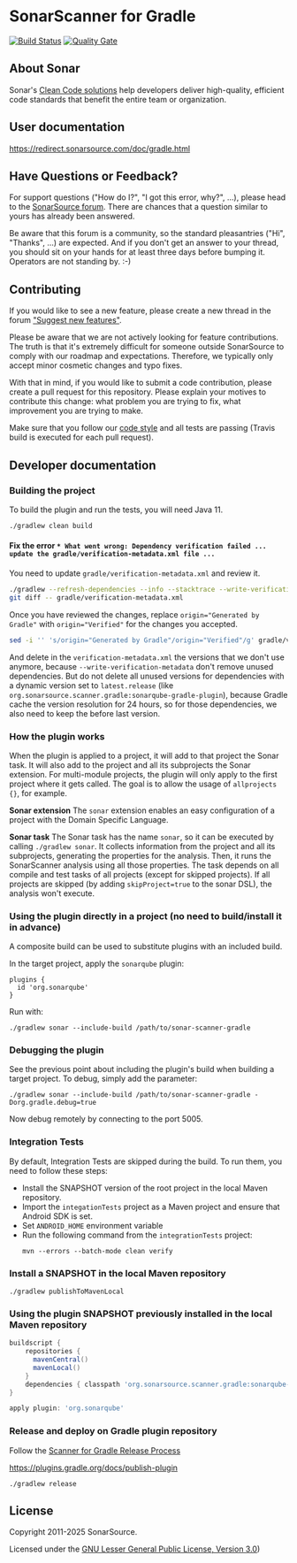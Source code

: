 SonarScanner for Gradle
============================

[![Build Status](https://api.cirrus-ci.com/github/SonarSource/sonar-scanner-gradle.svg)](https://cirrus-ci.com/github/SonarSource/sonar-scanner-gradle) [![Quality Gate](https://next.sonarqube.com/sonarqube/api/project_badges/measure?project=org.sonarsource.scanner.gradle%3Asonarqube-gradle-plugin&metric=alert_status)](https://next.sonarqube.com/sonarqube/dashboard?id=org.sonarsource.scanner.gradle%3Asonarqube-gradle-plugin)

About Sonar
-----------

Sonar's [Clean Code solutions](https://www.sonarsource.com/solutions/clean-code/?utm_medium=referral&utm_source=github&utm_campaign=clean-code&utm_content=sonar-scanner-cli-docker) help developers deliver high-quality, efficient code standards that benefit the entire team or organization.

User documentation
------------------

https://redirect.sonarsource.com/doc/gradle.html

Have Questions or Feedback?
---------------------------

For support questions ("How do I?", "I got this error, why?", ...), please head to the [SonarSource forum](https://community.sonarsource.com/c/help). There are chances that a question similar to yours has already been answered. 

Be aware that this forum is a community, so the standard pleasantries ("Hi", "Thanks", ...) are expected. And if you don't get an answer to your thread, you should sit on your hands for at least three days before bumping it. Operators are not standing by. :-)


Contributing
------------

If you would like to see a new feature, please create a new thread in the forum ["Suggest new features"](https://community.sonarsource.com/c/suggestions/features).

Please be aware that we are not actively looking for feature contributions. The truth is that it's extremely difficult for someone outside SonarSource to comply with our roadmap and expectations. Therefore, we typically only accept minor cosmetic changes and typo fixes.

With that in mind, if you would like to submit a code contribution, please create a pull request for this repository. Please explain your motives to contribute this change: what problem you are trying to fix, what improvement you are trying to make.

Make sure that you follow our [code style](https://github.com/SonarSource/sonar-developer-toolset#code-style) and all tests are passing (Travis build is executed for each pull request).


Developer documentation
-----------------------

### Building the project
To build the plugin and run the tests, you will need Java 11.
```bash
./gradlew clean build
```

#### Fix the error `* What went wrong: Dependency verification failed ... update the gradle/verification-metadata.xml file ...`
You need to update `gradle/verification-metadata.xml` and review it.
```bash
./gradlew --refresh-dependencies --info --stacktrace --write-verification-metadata sha256
git diff -- gradle/verification-metadata.xml
```
Once you have reviewed the changes, replace `origin="Generated by Gradle"` with `origin="Verified"` for the changes you accepted.
```bash
sed -i '' 's/origin="Generated by Gradle"/origin="Verified"/g' gradle/verification-metadata.xml
```
And delete in the `verification-metadata.xml` the versions that we don't use anymore, because `--write-verification-metadata` don't remove unused dependencies.
But do not delete all unused versions for dependencies with a dynamic version set to `latest.release` (like `org.sonarsource.scanner.gradle:sonarqube-gradle-plugin`), 
because Gradle cache the version resolution for 24 hours, so for those dependencies, we also need to keep the before last version.

### How the plugin works
When the plugin is applied to a project, it will add to that project the Sonar task. It will also add to the project and all its subprojects the Sonar extension.
For multi-module projects, the plugin will only apply to the first project where it gets called. The goal is to allow the usage of `allprojects {}`, for example.

**Sonar extension**
The `sonar` extension enables an easy configuration of a project with the Domain Specific Language.

**Sonar task**
The Sonar task has the name `sonar`, so it can be executed by calling `./gradlew sonar`. It collects information from the project and all its subprojects, generating the properties for the analysis. Then, it runs the SonarScanner analysis using all those properties.
The task depends on all compile and test tasks of all projects (except for skipped projects).
If all projects are skipped (by adding `skipProject=true` to the sonar DSL), the analysis won't execute.


### Using the plugin directly in a project (no need to build/install it in advance)
A composite build can be used to substitute plugins with an included build.

In the target project, apply the `sonarqube` plugin:
```
plugins {
  id 'org.sonarqube'
}
```

Run with:
```
./gradlew sonar --include-build /path/to/sonar-scanner-gradle
```

### Debugging the plugin
See the previous point about including the plugin's build when building a target project.
To debug, simply add the parameter:
```
./gradlew sonar --include-build /path/to/sonar-scanner-gradle -Dorg.gradle.debug=true
```

Now debug remotely by connecting to the port 5005.

### Integration Tests
By default, Integration Tests are skipped during the build. To run them, you need to follow these steps:

* Install the SNAPSHOT version of the root project in the local Maven repository.  
* Import the `integationTests` project as a Maven project and ensure that Android SDK is set.  
* Set `ANDROID_HOME` environment variable
* Run the following command from the `integrationTests` project:
    ```
    mvn --errors --batch-mode clean verify
    ```

### Install a SNAPSHOT in the local Maven repository

    ./gradlew publishToMavenLocal

### Using the plugin SNAPSHOT previously installed in the local Maven repository

```groovy
buildscript {
    repositories { 
      mavenCentral()
      mavenLocal()
    }
    dependencies { classpath 'org.sonarsource.scanner.gradle:sonarqube-gradle-plugin:<THE VERSION>' }
}

apply plugin: 'org.sonarqube'
```

### Release and deploy on Gradle plugin repository

Follow the [Scanner for Gradle Release Process](https://xtranet-sonarsource.atlassian.net/wiki/spaces/SSG/pages/1181729/Scanner+for+Gradle+Release+Process)

https://plugins.gradle.org/docs/publish-plugin

    ./gradlew release


License
-------

Copyright 2011-2025 SonarSource.

Licensed under the [GNU Lesser General Public License, Version 3.0](http://www.gnu.org/licenses/lgpl.txt))
